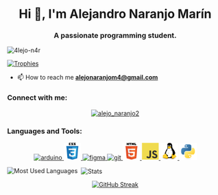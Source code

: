 <h1 align="center">Hi 👋, I'm Alejandro Naranjo Marín</h1>
<h3 align="center">A passionate programming student.</h3>

<p align="left"> <img src="https://komarev.com/ghpvc/?username=4lejo-n4r&label=Profile%20views&color=0e75b6&style=flat" alt="4lejo-n4r" /> </p>

<p align="left"> <a href="https://github.com/ryo-ma/github-profile-trophy"><img src="https://github-profile-trophy.vercel.app/?username=AlejoNM2402&theme=darkhub" alt="Trophies" /></a> </p>

- 📫 How to reach me **alejonaranjom4@gmail.com**

<h3 align="left">Connect with me:</h3>
<p align="center">
<a href="https://instagram.com/alejo_naranjo2" target="blank"><img align="center" src="https://raw.githubusercontent.com/rahuldkjain/github-profile-readme-generator/master/src/images/icons/Social/instagram.svg" alt="alejo_naranjo2" height="30" width="40" /></a>
</p>

<h3 align="left">Languages and Tools:</h3>
<p align="center">
  <a href="https://www.arduino.cc/" target="_blank" rel="noreferrer">
    <img src="https://cdn.worldvectorlogo.com/logos/arduino-1.svg" alt="arduino" width="40" height="40"/> 
  </a> 
  <a href="https://www.w3schools.com/css/" target="_blank" rel="noreferrer"> 
    <img src="https://raw.githubusercontent.com/devicons/devicon/master/icons/css3/css3-original-wordmark.svg" alt="css3" width="40" height="40"/> 
  </a> 
  <a href="https://www.figma.com/" target="_blank" rel="noreferrer"> 
    <img src="https://www.vectorlogo.zone/logos/figma/figma-icon.svg" alt="figma" width="40" height="40"/> 
  </a> 
  <a href="https://git-scm.com/" target="_blank" rel="noreferrer"> 
    <img src="https://www.vectorlogo.zone/logos/git-scm/git-scm-icon.svg" alt="git" width="40" height="40"/> 
  </a> 
  <a href="https://www.w3.org/html/" target="_blank" rel="noreferrer"> 
    <img src="https://raw.githubusercontent.com/devicons/devicon/master/icons/html5/html5-original-wordmark.svg" alt="html5" width="40" height="40"/> 
  </a> 
  <a href="https://developer.mozilla.org/en-US/docs/Web/JavaScript" target="_blank" rel="noreferrer"> 
    <img src="https://raw.githubusercontent.com/devicons/devicon/master/icons/javascript/javascript-original.svg" alt="javascript" width="40" height="40"/> 
  </a> 
  <a href="https://www.linux.org/" target="_blank" rel="noreferrer"> 
    <img src="https://raw.githubusercontent.com/devicons/devicon/master/icons/linux/linux-original.svg" alt="linux" width="40" height="40"/> 
  </a> 
  <a href="https://www.python.org" target="_blank" rel="noreferrer"> 
    <img src="https://raw.githubusercontent.com/devicons/devicon/master/icons/python/python-original.svg" alt="python" width="40" height="40"/> 
  </a> 
</p>

<p>
  <img align="left" src="https://github-readme-stats.vercel.app/api/top-langs?username=AlejoNM2402&show_icons=true&locale=en&layout=compact" alt="Most Used Languages" />
</p>

<p>
  &nbsp;
  <img align="center" src="https://github-readme-stats.vercel.app/api?username=AlejoNM2402&show_icons=true&locale=en" alt="Stats" />
</p>

<p align="center">
<a href="https://git.io/streak-stats">
  <img src="https://github-readme-streak-stats.herokuapp.com?user=AlejoNM2402&theme=highcontrast&hide_border=true&border_radius=4.7&card_width=900&card_height=200&background=70%2C10EB7C%2C1545EB" alt="GitHub Streak" />
</a>
</p>
